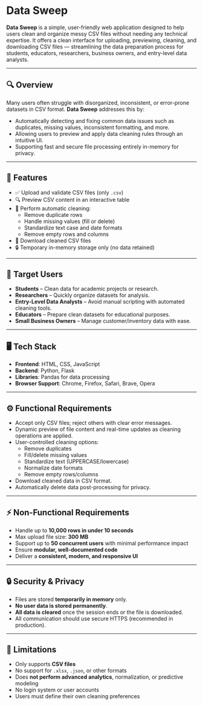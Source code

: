# Data Sweep

**Data Sweep** is a simple, user-friendly web application designed to help users clean and organize messy CSV files without needing any technical expertise. It offers a clean interface for uploading, previewing, cleaning, and downloading CSV files — streamlining the data preparation process for students, educators, researchers, business owners, and entry-level data analysts.

---

## 🔍 Overview

Many users often struggle with disorganized, inconsistent, or error-prone datasets in CSV format. **Data Sweep** addresses this by:
- Automatically detecting and fixing common data issues such as duplicates, missing values, inconsistent formatting, and more.
- Allowing users to preview and apply data cleaning rules through an intuitive UI.
- Supporting fast and secure file processing entirely in-memory for privacy.

---

## 🎯 Features

- ✅ Upload and validate CSV files (only `.csv`)
- 🔍 Preview CSV content in an interactive table
- 🧹 Perform automatic cleaning:
  - Remove duplicate rows
  - Handle missing values (fill or delete)
  - Standardize text case and date formats
  - Remove empty rows and columns
- 💾 Download cleaned CSV files
- 🔒 Temporary in-memory storage only (no data retained)

---

## 👥 Target Users

- **Students** – Clean data for academic projects or research.
- **Researchers** – Quickly organize datasets for analysis.
- **Entry-Level Data Analysts** – Avoid manual scripting with automated cleaning tools.
- **Educators** – Prepare clean datasets for educational purposes.
- **Small Business Owners** – Manage customer/inventory data with ease.

---

## 🖥️ Tech Stack

- **Frontend**: HTML, CSS, JavaScript
- **Backend**: Python, Flask
- **Libraries**: Pandas for data processing
- **Browser Support**: Chrome, Firefox, Safari, Brave, Opera

---

## ⚙️ Functional Requirements

- Accept only CSV files; reject others with clear error messages.
- Dynamic preview of file content and real-time updates as cleaning operations are applied.
- User-controlled cleaning options:
  - Remove duplicates
  - Fill/delete missing values
  - Standardize text (UPPERCASE/lowercase)
  - Normalize date formats
  - Remove empty rows/columns
- Download cleaned data in CSV format.
- Automatically delete data post-processing for privacy.

---

## ⚡ Non-Functional Requirements

- Handle up to **10,000 rows in under 10 seconds**
- Max upload file size: **300 MB**
- Support up to **50 concurrent users** with minimal performance impact
- Ensure **modular, well-documented code**
- Deliver a **consistent, modern, and responsive UI**

---

## 🔒 Security & Privacy

- Files are stored **temporarily in memory** only.
- **No user data is stored permanently**.
- **All data is cleared** once the session ends or the file is downloaded.
- All communication should use secure HTTPS (recommended in production).

---

## 📌 Limitations

- Only supports **CSV files**
- No support for `.xlsx`, `.json`, or other formats
- Does **not perform advanced analytics**, normalization, or predictive modeling
- No login system or user accounts
- Users must define their own cleaning preferences

